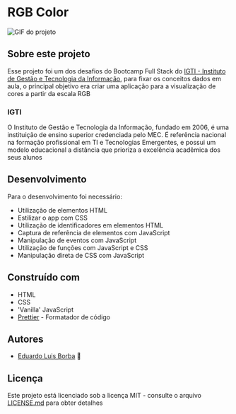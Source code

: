 # RGB Color

![GIF do projeto](https://github.com/DuhBorba/RGB-Color/blob/master/demo.gif)

## Sobre este projeto
Esse projeto foi um dos desafios do Bootcamp Full Stack do [IGTI - Instituto de Gestão e Tecnologia da Informação](https://www.igti.com.br/), 
para fixar os conceitos dados em aula, o principal objetivo era criar uma aplicação para a visualização de cores a partir da escala RGB

### IGTI
O Instituto de Gestão e Tecnologia da Informação, fundado em 2006, é uma instituição de ensino superior credenciada pelo MEC. 
É referência nacional na formação profissional em TI e Tecnologias Emergentes, e possui um modelo educacional a distância que prioriza a excelência acadêmica dos seus alunos

## Desenvolvimento

Para o desenvolvimento foi necessário:
* Utilização de elementos HTML
* Estilizar o app com CSS
* Utilização de identificadores em elementos HTML
* Captura de referência de elementos com JavaScript
* Manipulação de eventos com JavaScript
* Utilização de funções com JavaScript e CSS
* Manipulação direta de CSS com JavaScript

## Construído com

* HTML
* CSS
* 'Vanilla' JavaScript
* [Prettier](https://prettier.io/) - Formatador de código

## Autores

* [Eduardo Luis Borba](https://github.com/DuhBorba) :rocket:

## Licença

Este projeto está licenciado sob a licença MIT - consulte o arquivo [LICENSE.md](LICENSE.md) para obter detalhes
